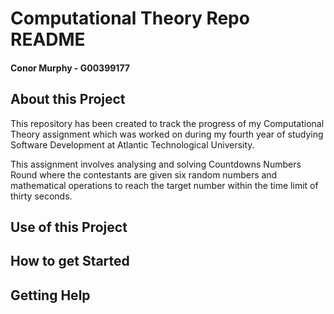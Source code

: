# Computational Theory Repo README
#### Conor Murphy - G00399177


## About this Project
This repository has been created to track the progress of my Computational Theory assignment which was worked on during my fourth year of studying Software Development at Atlantic Technological University.

This assignment involves analysing and solving Countdowns Numbers Round where the contestants are given six random numbers and mathematical operations to reach the target number within the time limit of thirty seconds.

## Use of this Project

## How to get Started

## Getting Help